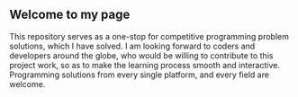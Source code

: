 ## Welcome to my page

This repository serves as a one-stop for competitive programming problem solutions, which I have solved. I am looking forward to coders and developers around the globe, who would be willing to contribute to this project work, so as to make the learning process smooth and interactive. Programming solutions from every single platform, and every field are welcome.
